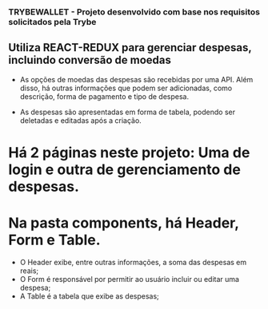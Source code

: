 ### TRYBEWALLET - Projeto desenvolvido com base nos requisitos solicitados pela Trybe

## Utiliza REACT-REDUX para gerenciar despesas, incluindo conversão de moedas

 - As opções de moedas das despesas são recebidas por uma API. Além disso, há outras informações que podem ser adicionadas, como descrição, forma de pagamento e tipo de despesa.

 - As despesas são apresentadas em forma de tabela, podendo ser deletadas e editadas após a criação.

# Há 2 páginas neste projeto: Uma de login e outra de gerenciamento de despesas.

# Na pasta components, há Header, Form e Table.

 - O Header exibe, entre outras informações, a soma das despesas em reais;
 - O Form é responsável por permitir ao usuário incluir ou editar uma despesa;
 - A Table é a tabela que exibe as despesas;
